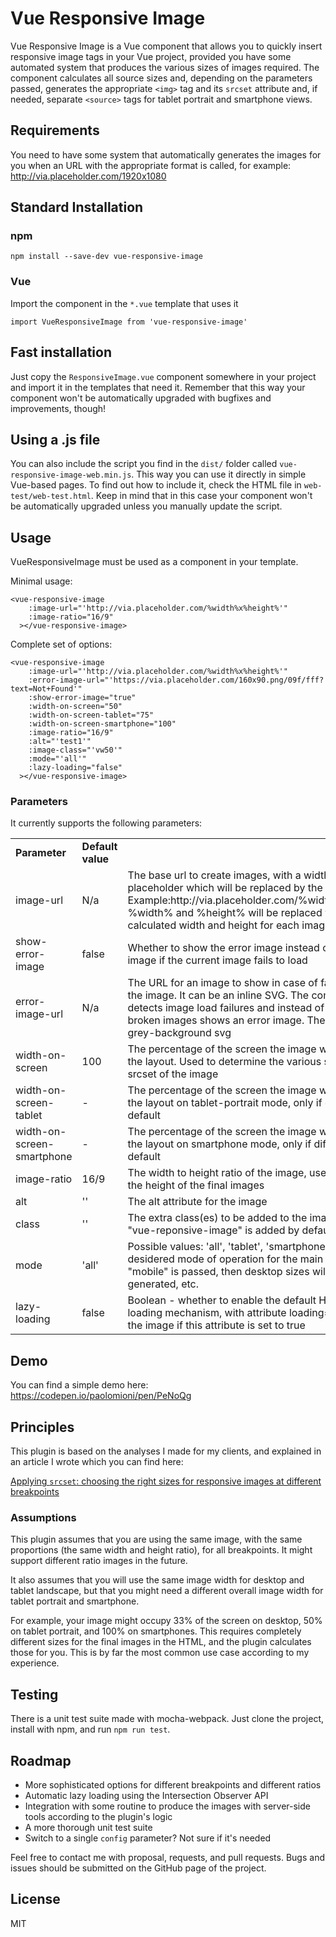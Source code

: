 # Vue Responsive Image

Vue Responsive Image is a Vue component that allows you to quickly 
insert responsive image tags in your Vue project, provided you have some automated 
system that produces the various sizes of images required. The component calculates 
all source sizes and, depending on the parameters passed, generates the appropriate
`<img>` tag and its `srcset` attribute and, if needed, separate `<source>` tags
 for tablet portrait and smartphone views.
 
## Requirements
You need to have some system that automatically generates the images for you
when an URL with the appropriate format is called, for example:
http://via.placeholder.com/1920x1080
 
## Standard Installation

### npm

``` npm install --save-dev vue-responsive-image ``` 

### Vue

Import the component in the `*.vue` template that uses it

``` import VueResponsiveImage from 'vue-responsive-image' ```

## Fast installation

Just copy the `ResponsiveImage.vue` component somewhere in your project and import it in the templates that need it. 
Remember that this way your component won't be automatically upgraded with 
bugfixes and improvements, though! 

## Using a .js file

You can also include the script you find in the `dist/` folder called `vue-responsive-image-web.min.js`. This
way you can use it directly in simple Vue-based pages. To find out how to include it, check the HTML file in `web-test/web-test.html`.
Keep in mind that in this case your component won't be automatically upgraded unless you manually update the script.

## Usage
   
VueResponsiveImage must be used as a component in your template.

Minimal usage:

```
<vue-responsive-image
    :image-url="'http://via.placeholder.com/%width%x%height%'"
    :image-ratio="16/9"
  ></vue-responsive-image>
```

Complete set of options:

```
<vue-responsive-image
    :image-url="'http://via.placeholder.com/%width%x%height%'"
    :error-image-url="'https://via.placeholder.com/160x90.png/09f/fff?text=Not+Found'"
    :show-error-image="true"
    :width-on-screen="50"
    :width-on-screen-tablet="75"
    :width-on-screen-smartphone="100"
    :image-ratio="16/9"
    :alt="'test1'"
    :image-class="'vw50'"
    :mode="'all'"
    :lazy-loading="false"
  ></vue-responsive-image>
```

### Parameters

It currently supports the following parameters:

<table>
  <tr><td><b>Parameter</b></td><td><b>Default value</b></td><td></td></tr>
  <tr><td>image-url</td><td>N/a</td><td>The base url to create images, with a width and height placeholder which will be replaced by the component. Example:http://via.placeholder.com/%width%x%height%. %width% and %height% will be replaced with the calculated width and height for each image.</td></tr>
  <tr><td>show-error-image</td><td>false</td><td>Whether to show the error image instead of the broken image if the current image fails to load</td></tr>
  <tr><td>error-image-url</td><td>N/a</td><td>The URL for an image to show in case of failure to load the image. It can be an inline SVG. The component now detects image load failures and instead of showing broken images shows an error image. The default is a grey-background svg</td></tr>
  <tr><td>width-on-screen</td><td>100</td><td>The percentage of the screen the image will occupy in the layout. Used to determine the various s0izes for the srcset of the image</td></tr>
  <tr><td>width-on-screen-tablet</td><td>-</td><td>The percentage of the screen the image will occupy in the layout on tablet-portrait mode, only if different from default</td></tr>
  <tr><td>width-on-screen-smartphone</td><td>-</td><td>The percentage of the screen the image will occupy in the layout on smartphone mode, only if different from default</td></tr>
  <tr><td>image-ratio</td><td>16/9</td><td>The width to height ratio of the image, used to determine the height of the final images</td></tr>
  <tr><td>alt</td><td>''</td><td>The alt attribute for the image</td></tr>
  <tr><td>class</td><td>''</td><td>The extra class(es) to be added to the image. The class "vue-reponsive-image" is added by default</td></tr>
  <tr><td>mode</td><td>'all'</td><td>Possible values: 'all', 'tablet', 'smartphone', 'mobile'. The desidered mode of operation for the main image, if only "mobile" is passed, then desktop sizes will not be generated, etc.</td></tr>
  <tr><td>lazy-loading</td><td>false</td><td>Boolean - whether to enable the default HTML lazy loading mechanism, with attribute loading="lazy" set on the image if this attribute is set to true</td></tr>
</table>


## Demo
You can find a simple demo here: https://codepen.io/paolomioni/pen/PeNoQg


## Principles
This plugin is based on the analyses I made for my clients, and explained in an article I wrote which you can find here:

[Applying `srcset`: choosing the right sizes for responsive images at different breakpoints](https://medium.com/hceverything/applying-srcset-choosing-the-right-sizes-for-responsive-images-at-different-breakpoints-a0433450a4a3)


### Assumptions
This plugin assumes that you are using the same image, with the same proportions (the same width and height ratio), for all breakpoints. It might support different ratio images in the future.

It also assumes that you will use the same image width for desktop and tablet landscape, but that you might need a different overall image width for tablet portrait and smartphone. 

For example, your image might occupy 33% of the screen on desktop, 50% on tablet portrait, and 100% on smartphones. This requires completely different
sizes for the final images in the HTML, and the plugin calculates those for you.
This is by far the most common use case according to my experience.

## Testing
There is a unit test suite made with mocha-webpack. Just clone the project, install with npm, and run `npm run test`.

## Roadmap

- More sophisticated options for different breakpoints and different ratios
- Automatic lazy loading using the Intersection Observer API
- Integration with some routine to produce the images with server-side tools 
according to the plugin's logic
- A more thorough unit test suite
- Switch to a single `config` parameter? Not sure if it's needed

Feel free to contact me with proposal, requests, and pull requests.
Bugs and issues should be submitted on the GitHub page of the project. 

## License
MIT
